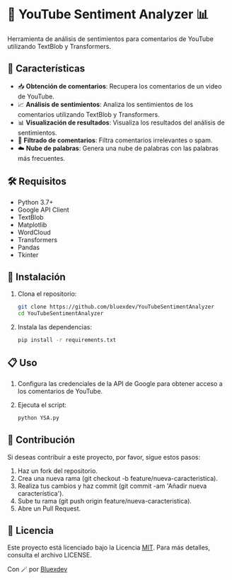 # 🎥 YouTube Sentiment Analyzer 📊

Herramienta de análisis de sentimientos para comentarios de YouTube utilizando TextBlob y Transformers.

## 🌟 Características

- 📥 **Obtención de comentarios**: Recupera los comentarios de un video de YouTube.
- 📈 **Análisis de sentimientos**: Analiza los sentimientos de los comentarios utilizando TextBlob y Transformers.
- 📊 **Visualización de resultados**: Visualiza los resultados del análisis de sentimientos.
- 🧹 **Filtrado de comentarios**: Filtra comentarios irrelevantes o spam.
- ☁️ **Nube de palabras**: Genera una nube de palabras con las palabras más frecuentes.

## 🛠️ Requisitos

- Python 3.7+
- Google API Client
- TextBlob
- Matplotlib
- WordCloud
- Transformers
- Pandas
- Tkinter

## 🚀 Instalación

1. Clona el repositorio:
   ```sh
   git clone https://github.com/bluexdev/YouTubeSentimentAnalyzer
   cd YouTubeSentimentAnalyzer
2. Instala las dependencias:
   ```sh
   pip install -r requirements.txt

## 📋 Uso
1. Configura las credenciales de la API de Google para obtener acceso a los comentarios de YouTube.

2. Ejecuta el script:
   ```sh
   python YSA.py

## 🤝 Contribución
Si deseas contribuir a este proyecto, por favor, sigue estos pasos:

1. Haz un fork del repositorio.
2. Crea una nueva rama (git checkout -b feature/nueva-caracteristica).
3. Realiza tus cambios y haz commit (git commit -am 'Añadir nueva característica').
4. Sube tu rama (git push origin feature/nueva-caracteristica).
5. Abre un Pull Request.

## 📄 Licencia
Este proyecto está licenciado bajo la Licencia [MIT](https://choosealicense.com/licenses/mit/). Para más detalles, consulta el archivo LICENSE.




  Con 🪄 por [Bluexdev](https://github.com/bluexdev)


